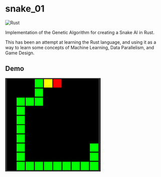 # snake_01

![Rust](https://github.com/const-i/snake_01/workflows/Rust/badge.svg)

Implementation of the Genetic Algorithm for creating a Snake AI in Rust.

This has been an attempt at learning the Rust language, and using it as a way to learn some concepts of Machine Learning, Data Parallelism, and Game Design. 

## Demo

![Demo GIF](./docs/images/demo.gif)
